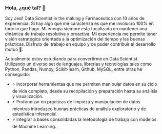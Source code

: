 ### Hola, ¿qué tal? 👋

Soy Jesi! Data Scientist in the making y Farmacéutica con 10 años de experiencia. Si hay algo que me caracteriza es que me involucro 100% en todo lo que hago. Mi energía siempre esta focalizada en mantener una dinámica de trabajo resolutiva y proactiva. Mi experiencia me permite tener visión estratégica orientada a la optimización del tiempo y las buenas prácticas. Disfruto del trabajo en equipo y de poder contribuir al desarrollo mutuo 🌱.

Actualmente estoy estudiando para convertirme en Data Scientist. Utilizando un diverso set de lenguajes, librerias y tecnologías tales como Python, Pandas, Numpy, Scikit-learn, Github, MySQL, entre otras he conseguido: 

- ⚡ Incorporar herramientas que me permiten manipular datos en su ciclo de vida completo, desde su recopilación y preparación hasta su análisis y visualización.
- ⚡ Profundizar en prácticas de limpieza y manipulación de datos mientras introduzco buenas prácticas de análisis exploratorio y de estadística inferencial.
- ⚡ Integrar a bases consolidadas la metodología de trabajo con modelos de Machine Learning.

<!--
**jesimilloch/jesimilloch** is a ✨ _special_ ✨ repository because its `README.md` (this file) appears on your GitHub profile.

Here are some ideas to get you started:

- 🔭 I’m currently working on ...
- 🌱 I’m currently learning ...
- 👯 I’m looking to collaborate on ...
- 🤔 I’m looking for help with ...
- 💬 Ask me about ...
- 📫 How to reach me: ...
- 😄 Pronouns: ...
- ⚡ Fun fact: ...
-->
